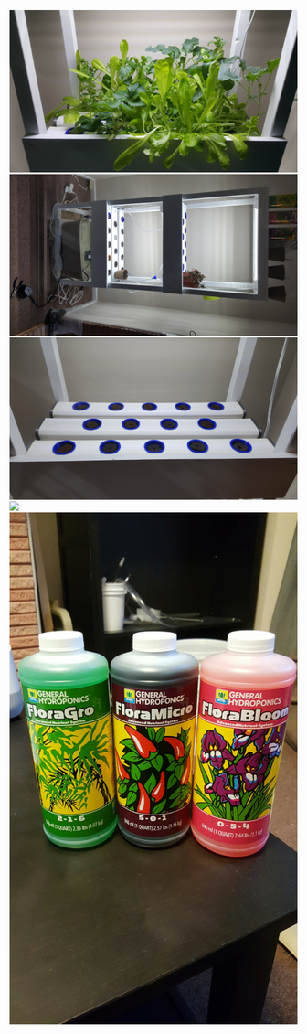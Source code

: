 ![](pics/salad.jpg)
![](pics/full.jpg)
![](pics/shelf.jpg)
![](pics/printed_parts.jpg)
![](pics/nutrients.jpg)
